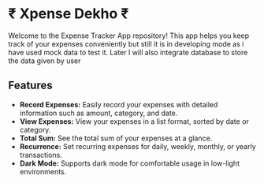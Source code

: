 # ₹ Xpense Dekho ₹ #

Welcome to the Expense Tracker App repository! This app helps you keep track of your expenses conveniently but still it is in developing mode as i have used mock data to test it. Later I will also integrate database to store the data given by user


## Features

- **Record Expenses:** Easily record your expenses with detailed information such as amount, category, and date.
- **View Expenses:** View your expenses in a list format, sorted by date or category.
- **Total Sum:** See the total sum of your expenses at a glance.
- **Recurrence:** Set recurring expenses for daily, weekly, monthly, or yearly transactions.
- **Dark Mode:** Supports dark mode for comfortable usage in low-light environments.



